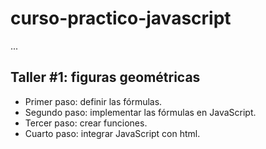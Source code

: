 # curso-practico-javascript

...

## Taller #1: figuras geométricas

- Primer paso: definir las fórmulas.
- Segundo paso: implementar las fórmulas en JavaScript.
- Tercer paso: crear funciones.
- Cuarto paso: integrar JavaScript con html.
